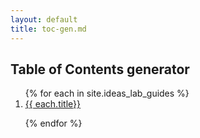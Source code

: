 ```yaml
---
layout: default
title: toc-gen.md
---
```

<h2>Table of Contents generator</h2> 
<ol>
{% for each in site.ideas_lab_guides %}
<li><a href="{{each.url}}">{{ each.title}}</a></li>

{% endfor %}
</ol>